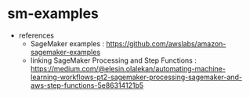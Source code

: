 # sm-examples

* references
	* SageMaker examples : https://github.com/awslabs/amazon-sagemaker-examples
	* linking SageMaker Processing and Step Functions : https://medium.com/@elesin.olalekan/automating-machine-learning-workflows-pt2-sagemaker-processing-sagemaker-and-aws-step-functions-5e86314121b5